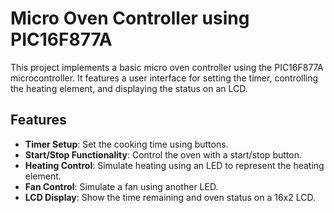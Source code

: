 # Micro Oven Controller using PIC16F877A

This project implements a basic micro oven controller using the PIC16F877A microcontroller. It features a user interface for setting the timer, controlling the heating element, and displaying the status on an LCD.

## Features
- **Timer Setup**: Set the cooking time using buttons.
- **Start/Stop Functionality**: Control the oven with a start/stop button.
- **Heating Control**: Simulate heating using an LED to represent the heating element.
- **Fan Control**: Simulate a fan using another LED.
- **LCD Display**: Show the time remaining and oven status on a 16x2 LCD.

